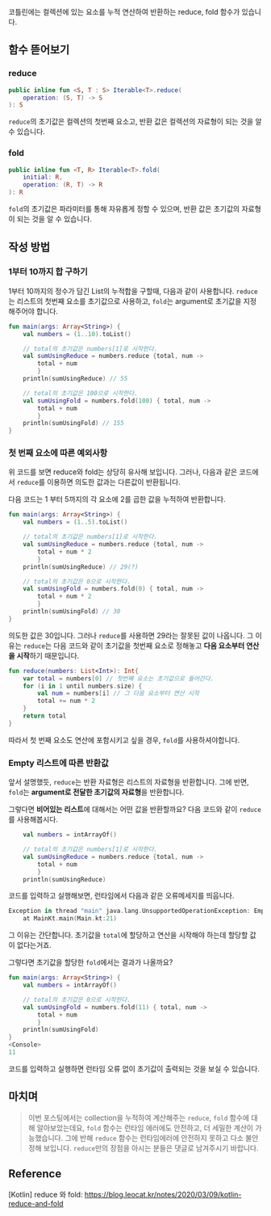 코틀린에는 컬렉션에 있는 요소를 누적 연산하여 반환하는 reduce, fold 함수가 있습니다.

## 함수 뜯어보기
### reduce
```kotlin
public inline fun <S, T : S> Iterable<T>.reduce(
    operation: (S, T) -> S
): S
```
`reduce`의 초기값은 컬렉션의 첫번째 요소고, 반환 값은 컬렉션의 자료형이 되는 것을 알 수 있습니다.

### fold
```kotlin
public inline fun <T, R> Iterable<T>.fold(
    initial: R,
    operation: (R, T) -> R
): R
```

`fold`의 초기값은 파라미터를 통해 자유롭게 정할 수 있으며, 반환 값은 초기값의 자료형이 되는 것을 알 수 있습니다.

## 작성 방법

### 1부터 10까지 합 구하기
1부터 10까지의 정수가 담긴 List의 누적합을 구할때, 다음과 같이 사용합니다. `reduce`는 리스트의 첫번째 요소를 초기값으로 사용하고, `fold`는 argument로 초기값을 지정해주어야 합니다.

```kotlin
fun main(args: Array<String>) {
    val numbers = (1..10).toList()

    // total의 초기값은 numbers[1]로 시작한다.
    val sumUsingReduce = numbers.reduce {total, num ->
        total + num
        }
    println(sumUsingReduce) // 55

    // total의 초기값은 100으로 시작한다.
    val sumUsingFold = numbers.fold(100) { total, num ->
        total + num
        }
    println(sumUsingFold) // 155
}

```

### 첫 번째 요소에 따른 예외사항
위 코드를 보면 reduce와 fold는 상당히 유사해 보입니다. 그러나, 다음과 같은 코드에서 `reduce`를 이용하면 의도한 값과는 다른값이 반환됩니다.

다음 코드는 1 부터 5까지의 각 요소에 2를 곱한 값을 누적하여 반환합니다.
```kotlin
fun main(args: Array<String>) {
    val numbers = (1..5).toList()

    // total의 초기값은 numbers[1]로 시작한다.
    val sumUsingReduce = numbers.reduce {total, num ->
        total + num * 2
        }
    println(sumUsingReduce) // 29(?)

    // total의 초기값은 0으로 시작한다.
    val sumUsingFold = numbers.fold(0) { total, num ->
        total + num * 2
        }
    println(sumUsingFold) // 30
}
```
의도한 값은 30입니다. 그러나 `reduce`를 사용하면 29라는 잘못된 값이 나옵니다. 그 이유는 `reduce`는 다음 코드와 같이 초기값을 첫번째 요소로 정해놓고 **다음 요소부터 연산을 시작**하기 때문입니다.
```kotlin
fun reduce(numbers: List<Int>): Int{
    var total = numbers[0] // 첫번째 요소는 초기값으로 들어간다.
    for (i in 1 until numbers.size) {
        val num = numbers[i] // 그 다음 요소부터 연산 시작
        total += num * 2
    }
    return total
}
```
따라서 첫 번째 요소도 연산에 포함시키고 싶을 경우, `fold`를 사용하셔야합니다.

### Empty 리스트에 따른 반환값
앞서 설명했듯, `reduce`는 반환 자료형은 리스트의 자료형을 반환합니다. 그에 반면, `fold`는 **argument로 전달한 초기값의 자료형**을 반환합니다.

그렇다면 **비어있는 리스트**에 대해서는 어떤 값을 반환할까요? 다음 코드와 같이 `reduce`를 사용해봅시다.
```kotlin
    val numbers = intArrayOf()

    // total의 초기값은 numbers[1]로 시작한다.
    val sumUsingReduce = numbers.reduce {total, num ->
        total + num
        }
    println(sumUsingReduce)
```
코드를 입력하고 실행해보면, 런타임에서 다음과 같은 오류메세지를 띄웁니다.
```kotlin
Exception in thread "main" java.lang.UnsupportedOperationException: Empty array can't be reduced.
	at MainKt.main(Main.kt:21)
```

그 이유는 간단합니다. 초기값을 `total`에 할당하고 연산을 시작해야 하는데 할당할 값이 없다는거죠.

그렇다면 초기값을 할당한 `fold`에서는 결과가 나올까요?
```kotlin
fun main(args: Array<String>) {
    val numbers = intArrayOf()

    // total의 초기값은 0으로 시작한다.
    val sumUsingFold = numbers.fold(11) { total, num ->
        total + num
        }
    println(sumUsingFold)
}
<Console>
11
```
코드를 입력하고 실행하면 런타임 오류 없이 초기값이 출력되는 것을 보실 수 있습니다.

## 마치며
>이번 포스팅에서는 collection을 누적하여 계산해주는 `reduce`, `fold` 함수에 대해 알아보았는데요, `fold` 함수는 런타임 에러에도 안전하고, 더 세밀한 계산이 가능했습니다. 그에 반해 `reduce` 함수는 런타임에러에 안전하지 못하고 다소 불안정해 보입니다. `reduce`만의 장점을 아시는 분들은 댓글로 남겨주시기 바랍니다. 

## Reference
[Kotlin] reduce 와 fold: https://blog.leocat.kr/notes/2020/03/09/kotlin-reduce-and-fold
